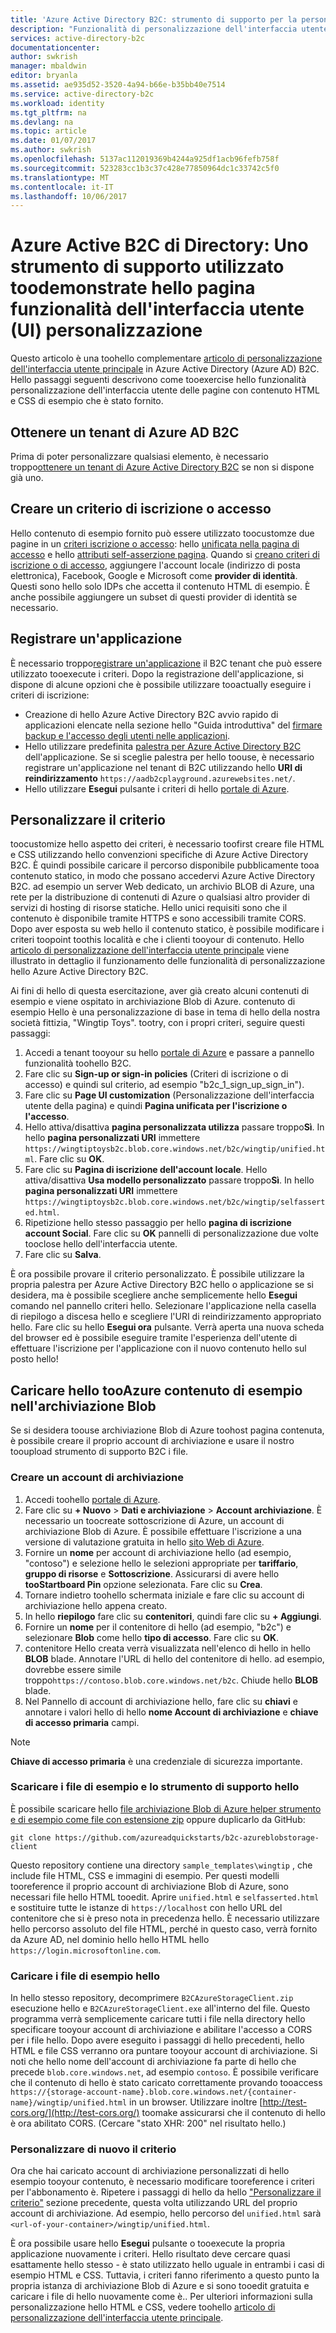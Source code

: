 ```yaml
---
title: 'Azure Active Directory B2C: strumento di supporto per la personalizzazione dell''interfaccia utente della pagina | Documentazione Microsoft'
description: "Funzionalità di personalizzazione dell'interfaccia utente di toodemonstrate hello pagina usato da uno strumento di supporto in Azure Active Directory B2C"
services: active-directory-b2c
documentationcenter: 
author: swkrish
manager: mbaldwin
editor: bryanla
ms.assetid: ae935d52-3520-4a94-b66e-b35bb40e7514
ms.service: active-directory-b2c
ms.workload: identity
ms.tgt_pltfrm: na
ms.devlang: na
ms.topic: article
ms.date: 01/07/2017
ms.author: swkrish
ms.openlocfilehash: 5137ac112019369b4244a925df1acb96fefb758f
ms.sourcegitcommit: 523283cc1b3c37c428e77850964dc1c33742c5f0
ms.translationtype: MT
ms.contentlocale: it-IT
ms.lasthandoff: 10/06/2017
---
```

# <a name="azure-active-directory-b2c-a-helper-tool-used-toodemonstrate-hello-page-user-interface-ui-customization-feature"></a>Azure Active B2C di Directory: Uno strumento di supporto utilizzato toodemonstrate hello pagina funzionalità dell'interfaccia utente (UI) personalizzazione
Questo articolo è una toohello complementare [articolo di personalizzazione dell'interfaccia utente principale](active-directory-b2c-reference-ui-customization.md) in Azure Active Directory (Azure AD) B2C. Hello passaggi seguenti descrivono come tooexercise hello funzionalità personalizzazione dell'interfaccia utente delle pagine con contenuto HTML e CSS di esempio che è stato fornito.

## <a name="get-an-azure-ad-b2c-tenant"></a>Ottenere un tenant di Azure AD B2C
Prima di poter personalizzare qualsiasi elemento, è necessario troppo[ottenere un tenant di Azure Active Directory B2C](active-directory-b2c-get-started.md) se non si dispone già uno.

## <a name="create-a-sign-up-or-sign-in-policy"></a>Creare un criterio di iscrizione o accesso
Hello contenuto di esempio fornito può essere utilizzato toocustomze due pagine in un [criteri iscrizione o accesso](active-directory-b2c-reference-policies.md): hello [unificata nella pagina di accesso](active-directory-b2c-reference-ui-customization.md) e hello [attributi self-asserzione pagina](active-directory-b2c-reference-ui-customization.md). Quando si [creano criteri di iscrizione o di accesso](active-directory-b2c-reference-policies.md#create-a-sign-up-or-sign-in-policy), aggiungere l'account locale (indirizzo di posta elettronica), Facebook, Google e Microsoft come **provider di identità**. Questi sono hello solo IDPs che accetta il contenuto HTML di esempio.  È anche possibile aggiungere un subset di questi provider di identità se necessario.

## <a name="register-an-application"></a>Registrare un'applicazione
È necessario troppo[registrare un'applicazione](active-directory-b2c-app-registration.md) il B2C tenant che può essere utilizzato tooexecute i criteri. Dopo la registrazione dell'applicazione, si dispone di alcune opzioni che è possibile utilizzare tooactually eseguire i criteri di iscrizione:

* Creazione di hello Azure Active Directory B2C avvio rapido di applicazioni elencate nella sezione hello "Guida introduttiva" del [firmare backup e l'accesso degli utenti nelle applicazioni](active-directory-b2c-overview.md#get-started).
* Hello utilizzare predefinita [palestra per Azure Active Directory B2C](https://aadb2cplayground.azurewebsites.net) dell'applicazione. Se si sceglie palestra per hello toouse, è necessario registrare un'applicazione nel tenant di B2C utilizzando hello **URI di reindirizzamento** `https://aadb2cplayground.azurewebsites.net/`.
* Hello utilizzare **Esegui** pulsante i criteri di hello [portale di Azure](https://portal.azure.com/).

## <a name="customize-your-policy"></a>Personalizzare il criterio
toocustomize hello aspetto dei criteri, è necessario toofirst creare file HTML e CSS utilizzando hello convenzioni specifiche di Azure Active Directory B2C. È quindi possibile caricare il percorso disponibile pubblicamente tooa contenuto statico, in modo che possano accedervi Azure Active Directory B2C. ad esempio un server Web dedicato, un archivio BLOB di Azure, una rete per la distribuzione di contenuti di Azure o qualsiasi altro provider di servizi di hosting di risorse statiche. Hello unici requisiti sono che il contenuto è disponibile tramite HTTPS e sono accessibili tramite CORS. Dopo aver esposta su web hello il contenuto statico, è possibile modificare i criteri toopoint toothis località e che i clienti tooyour di contenuto. Hello [articolo di personalizzazione dell'interfaccia utente principale](active-directory-b2c-reference-ui-customization.md) viene illustrato in dettaglio il funzionamento delle funzionalità di personalizzazione hello Azure Active Directory B2C.

Ai fini di hello di questa esercitazione, aver già creato alcuni contenuti di esempio e viene ospitato in archiviazione Blob di Azure. contenuto di esempio Hello è una personalizzazione di base in tema di hello della nostra società fittizia, "Wingtip Toys". tootry, con i propri criteri, seguire questi passaggi:

1. Accedi a tenant tooyour su hello [portale di Azure](https://portal.azure.com/) e passare a pannello funzionalità toohello B2C.
2. Fare clic su **Sign-up or sign-in policies** (Criteri di iscrizione o di accesso) e quindi sul criterio, ad esempio "b2c\_1\_sign\_up\_sign\_in").
3. Fare clic su **Page UI customization** (Personalizzazione dell'interfaccia utente della pagina) e quindi **Pagina unificata per l'iscrizione o l'accesso**.
4. Hello attiva/disattiva **pagina personalizzata utilizza** passare troppo**Sì**. In hello **pagina personalizzati URI** immettere `https://wingtiptoysb2c.blob.core.windows.net/b2c/wingtip/unified.html`. Fare clic su **OK**.
5. Fare clic su **Pagina di iscrizione dell'account locale**. Hello attiva/disattiva **Usa modello personalizzato** passare troppo**Sì**. In hello **pagina personalizzati URI** immettere `https://wingtiptoysb2c.blob.core.windows.net/b2c/wingtip/selfasserted.html`.
6. Ripetizione hello stesso passaggio per hello **pagina di iscrizione account Social**.
   Fare clic su **OK** pannelli di personalizzazione due volte tooclose hello dell'interfaccia utente.
7. Fare clic su **Salva**.

È ora possibile provare il criterio personalizzato. È possibile utilizzare la propria palestra per Azure Active Directory B2C hello o applicazione se si desidera, ma è possibile scegliere anche semplicemente hello **Esegui** comando nel pannello criteri hello. Selezionare l'applicazione nella casella di riepilogo a discesa hello e scegliere l'URI di reindirizzamento appropriato hello. Fare clic su hello **Esegui ora** pulsante. Verrà aperta una nuova scheda del browser ed è possibile eseguire tramite l'esperienza dell'utente di effettuare l'iscrizione per l'applicazione con il nuovo contenuto hello sul posto hello!

## <a name="upload-hello-sample-content-tooazure-blob-storage"></a>Caricare hello tooAzure contenuto di esempio nell'archiviazione Blob
Se si desidera toouse archiviazione Blob di Azure toohost pagina contenuta, è possibile creare il proprio account di archiviazione e usare il nostro tooupload strumento di supporto B2C i file.

### <a name="create-a-storage-account"></a>Creare un account di archiviazione
1. Accedi toohello [portale di Azure](https://portal.azure.com/).
2. Fare clic su **+ Nuovo** > **Dati e archiviazione** > **Account archiviazione**. È necessario un toocreate sottoscrizione di Azure, un account di archiviazione Blob di Azure. È possibile effettuare l'iscrizione a una versione di valutazione gratuita in hello [sito Web di Azure](https://azure.microsoft.com/pricing/free-trial/).
3. Fornire un **nome** per account di archiviazione hello (ad esempio, "contoso") e selezione hello le selezioni appropriate per **tariffario**, **gruppo di risorse** e  **Sottoscrizione**. Assicurarsi di avere hello **tooStartboard Pin** opzione selezionata. Fare clic su **Crea**.
4. Tornare indietro toohello schermata iniziale e fare clic su account di archiviazione hello appena creato.
5. In hello **riepilogo** fare clic su **contenitori**, quindi fare clic su **+ Aggiungi**.
6. Fornire un **nome** per il contenitore di hello (ad esempio, "b2c") e selezionare **Blob** come hello **tipo di accesso**. Fare clic su **OK**.
7. contenitore Hello creata verrà visualizzata nell'elenco di hello in hello **BLOB** blade. Annotare l'URL di hello del contenitore di hello. ad esempio, dovrebbe essere simile troppo`https://contoso.blob.core.windows.net/b2c`. Chiude hello **BLOB** blade.
8. Nel Pannello di account di archiviazione hello, fare clic su **chiavi** e annotare i valori hello di hello **nome Account di archiviazione** e **chiave di accesso primaria** campi.

> [!NOTE]
> **Chiave di accesso primaria** è una credenziale di sicurezza importante.
> 
> 

### <a name="download-hello-helper-tool-and-sample-files"></a>Scaricare i file di esempio e lo strumento di supporto hello
È possibile scaricare hello [file archiviazione Blob di Azure helper strumento e di esempio come file con estensione zip](https://github.com/azureadquickstarts/b2c-azureblobstorage-client/archive/master.zip) oppure duplicarlo da GitHub:

```
git clone https://github.com/azureadquickstarts/b2c-azureblobstorage-client
```

Questo repository contiene una directory `sample_templates\wingtip` , che include file HTML, CSS e immagini di esempio. Per questi modelli tooreference il proprio account di archiviazione Blob di Azure, sono necessari file hello HTML tooedit. Aprire `unified.html` e `selfasserted.html` e sostituire tutte le istanze di `https://localhost` con hello URL del contenitore che si è preso nota in precedenza hello. È necessario utilizzare hello percorso assoluto del file HTML, perché in questo caso, verrà fornito da Azure AD, nel dominio hello hello HTML hello `https://login.microsoftonline.com`.

### <a name="upload-hello-sample-files"></a>Caricare i file di esempio hello
In hello stesso repository, decomprimere `B2CAzureStorageClient.zip` esecuzione hello e `B2CAzureStorageClient.exe` all'interno del file. Questo programma verrà semplicemente caricare tutti i file nella directory hello specificare tooyour account di archiviazione e abilitare l'accesso a CORS per i file hello. Dopo avere eseguito i passaggi di hello precedenti, hello HTML e file CSS verranno ora puntare tooyour account di archiviazione. Si noti che hello nome dell'account di archiviazione fa parte di hello che precede `blob.core.windows.net`, ad esempio `contoso`. È possibile verificare che il contenuto di hello è stato caricato correttamente provando tooaccess `https://{storage-account-name}.blob.core.windows.net/{container-name}/wingtip/unified.html` in un browser. Utilizzare inoltre [http://test-cors.org/](http://test-cors.org/) toomake assicurarsi che il contenuto di hello è ora abilitato CORS. (Cercare "stato XHR: 200" nel risultato hello.)

### <a name="customize-your-policy-again"></a>Personalizzare di nuovo il criterio
Ora che hai caricato account di archiviazione personalizzati di hello esempio tooyour contenuto, è necessario modificare tooreference i criteri per l'abbonamento è. Ripetere i passaggi di hello da hello ["Personalizzare il criterio"](#customize-your-policy) sezione precedente, questa volta utilizzando URL del proprio account di archiviazione. Ad esempio, hello percorso del `unified.html` sarà `<url-of-your-container>/wingtip/unified.html`.

È ora possibile usare hello **Esegui** pulsante o tooexecute la propria applicazione nuovamente i criteri. Hello risultato deve cercare quasi esattamente hello stesso - è stato utilizzato hello uguale in entrambi i casi di esempio HTML e CSS. Tuttavia, i criteri fanno riferimento a questo punto la propria istanza di archiviazione Blob di Azure e si sono tooedit gratuita e caricare i file di hello nuovamente come è.. Per ulteriori informazioni sulla personalizzazione hello HTML e CSS, vedere toohello [articolo di personalizzazione dell'interfaccia utente principale](active-directory-b2c-reference-ui-customization.md).

